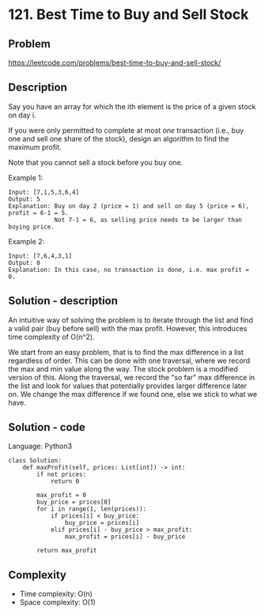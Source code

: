 # 121. Best Time to Buy and Sell Stock

## Problem

https://leetcode.com/problems/best-time-to-buy-and-sell-stock/

## Description

Say you have an array for which the ith element is the price of a given stock on day i.

If you were only permitted to complete at most *one* transaction (i.e., buy one and sell one share of the stock), design an algorithm to find the maximum profit.

Note that you cannot sell a stock before you buy one.

Example 1:

```
Input: [7,1,5,3,6,4]
Output: 5
Explanation: Buy on day 2 (price = 1) and sell on day 5 (price = 6), profit = 6-1 = 5.
             Not 7-1 = 6, as selling price needs to be larger than buying price.
```

Example 2:

```
Input: [7,6,4,3,1]
Output: 0
Explanation: In this case, no transaction is done, i.e. max profit = 0.
```

## Solution - description

An intuitive way of solving the problem is to iterate through the list and find a valid pair (buy before sell) with the max profit. However, this introduces time complexity of O(n^2).

We start from an easy problem, that is to find the max difference in a list regardless of order. This can be done with one traversal, where we record the max and min value along the way. The stock problem is a modified version of this. Along the traversal, we record the "so far" max difference in the list and look for values that potentially provides larger difference later on. We change the max difference if we found one, else we stick to what we have.

## Solution - code

Language: Python3

```
class Solution:
    def maxProfit(self, prices: List[int]) -> int:
        if not prices:
            return 0
        
        max_profit = 0
        buy_price = prices[0]
        for i in range(1, len(prices)):
            if prices[i] < buy_price:
                buy_price = prices[i]
            elif prices[i] - buy_price > max_profit:
                max_profit = prices[i] - buy_price
        
        return max_profit
```

## Complexity

* Time complexity:  O(n)
* Space complexity: O(1)
